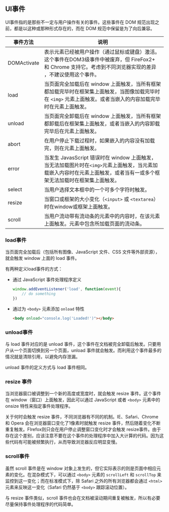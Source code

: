 ## UI事件

UI事件指的是那些不一定与用户操作有关的事件。这些事件在 DOM 规范出现之前，都是以这种或那种形式存在的，而在 DOM 规范中保留是为了向后兼容。

| 事件方法    | 说明                                                         |
| ----------- | ------------------------------------------------------------ |
| DOMActivate | 表示元素已经被用户操作（通过鼠标或键盘）激活。这个事件在DOM3级事件中被废弃，但 FireFox2+ 和 Chrome 支持它。考虑到不同浏览器实现的差异 ，不建议使用这个事件。 |
| load        | 当页面完全加载后在 window 上面触发，当所有框架都加载完毕时在框架集上面触发，当图像加载完毕时在 `<img>` 元素上面触发。或者当嵌入的内容加载完毕时在元素上面触发。 |
| unload      | 当页面完全卸载后在 window 上面触发，当所有框架都卸载后在框架集上面触发，或者当嵌入的内容卸载完毕后在元素上面触发。 |
| abort       | 在用户停止下载过程时，如果嵌入的内容没有加载完，则在元素上面触发。 |
| error       | 当发生 JavasScript 错误时在 window 上面触发，当无法加载图片时在`<img>`元素上面触发，当元素加载嵌入内容时在元素上面触发，或者当有一或多个框架无法加载时在框架集上面触发。 |
| select      | 当用户选择文本框中的一个可多个字符时触发。                   |
| resize      | 当窗口或框架的大小变化（`<input>` 或 `<textarea`）时在window或框架上面触发。 |
| scroll      | 当用户流动带有流动条的元素中的内容时，在该元素上面触发。元素中包含所加载页面的流动条。 |

### load事件

当页面完全加载后（包括所有图像、JavaScript 文件、CSS 文件等外部资源），就会触发 window 上面的 load 事件。

有两种定义load事件的方式：

- 通过 JavaScript 事件处理程序定义

  ```js
  window.addEventListener('load', function(event){
      // do something
  })
  ```

- 通过为 `<body>` 元素添加 `onload` 特性

  ```html
  <body onload="console.log('Loaded!')"></body>
  ```

###  unload事件

与 load 事件对应的是 unload 事件，这个事件在文档被完全卸载后触发。只要用户从一个页面切换到另一个页面，unload 事件就会触发。而利用这个事件最多的情况就是清除引用，以避免内存泄漏。

unload 事件的定义方式与 load 事件相同。

### resize 事件

当浏览器窗口被调整到一个新的高度或宽度时，就会触发 resize 事件。这个事件在 window（窗口）上面触发，因此可以通过 JavaScript 或者 `<body>` 元素中的 onsize 特性来指定事件处理程序。

关于何时会触发 resize 事件，不同浏览器有不同的机制。IE、Safari、Chrome 和 Opera 会在浏览器窗口变化了1像素时就触发 resize 事件，然后随着变化不断重复触发。FIrefox则只会在用户停止调整窗口变化时才会触发 resize事件。由于 存在这个差别，应该注意不要在这个事件的处理程序中加入大计算的代码。因为这些代码有可能被频繁执行，从而导致浏览器反应明显变慢。

### scroll事件

虽然 scroll 事件是在 window 对象上发生的，但它实际表示的则是页面中相应元素的变化。在混杂模式下，可以通过 `<body>` 元素的 `scrollLeft` 和 `scrollTop` 来监控到这一变化；而在标准模式下，除 Safari 之外的所有浏览器都会通过 `<html>` 元素来反映这一变化（Safari 仍然基于 `<body>` 跟踪滚动位置）。

与 resize 事件类似，scroll 事件也会在文档被滚动期间重复被触发，所以有必要尽量保持事件处理程序的代码简单。